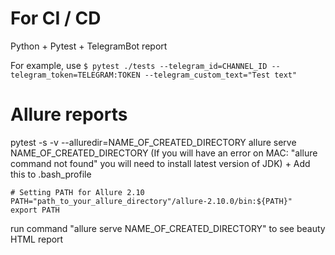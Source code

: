 # For CI / CD
Python + Pytest + TelegramBot report

For example, use ```$ pytest ./tests --telegram_id=CHANNEL_ID --telegram_token=TELEGRAM:TOKEN --telegram_custom_text="Test text"```

# Allure reports

pytest -s -v --alluredir=NAME_OF_CREATED_DIRECTORY
allure serve NAME_OF_CREATED_DIRECTORY
(If you will have an error on MAC: "allure command not found" you will need to install latest version of JDK)
+
Add this to .bash_profile 
````
# Setting PATH for Allure 2.10
PATH="path_to_your_allure_directory"/allure-2.10.0/bin:${PATH}"
export PATH
````
run command "allure serve NAME_OF_CREATED_DIRECTORY" to see beauty HTML report